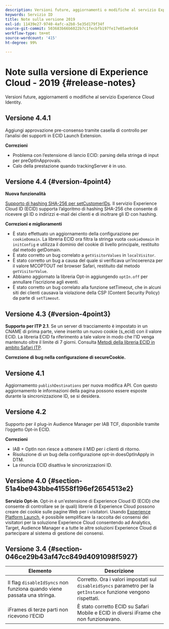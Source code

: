 ```yaml
---
description: Versioni future, aggiornamenti o modifiche al servizio Experience Cloud Identity.
keywords: Servizio ID
title: Note sulla versione 2019
exl-id: 11439e27-9740-4afc-a2b8-5e35d179f34f
source-git-commit: 503683b66b6022b7c1fecbfb197fe17e05ae9c64
workflow-type: tm+mt
source-wordcount: '415'
ht-degree: 99%

---
```


# Note sulla versione di Experience Cloud - 2019 {#release-notes}

Versioni future, aggiornamenti o modifiche al servizio Experience Cloud Identity.

## Versione 4.4.1

Aggiungi approvazione pre-consenso tramite casella di controllo per l’analisi dei supporti in ECID Launch Extension.

**Correzioni**

* Problema con l’estensione di lancio ECID: parsing della stringa di input per preOptInApprovals.
* Calo della prestazione quando trackingServer è in uso.

## Versione 4.4 {#version-4point4}

**Nuova funzionalità**

[Supporto di hashing SHA-256 per setCustomerIDs](/help/reference/hashing-support.md). Il servizio Experience Cloud ID (ECID) supporta l’algoritmo di hashing SHA-256 che consente di ricevere gli ID o indirizzi e-mail dei clienti e di inoltrare gli ID con hashing.

**Correzioni e miglioramenti**

* È stato effettuato un aggiornamento della configurazione per `cookieDomain`. La libreria ECID ora filtra la stringa vuota `cookieDomain` in `initConfig` e utilizza il dominio del cookie di livello principale, restituito dal metodo getDomain.
* È stato corretto un bug correlato a `getVisitorValues` in `localVisitor`.
* È stato corretto un bug a causa del quale si verificava un’incoerenza per il valore MCOPTOUT nel browser Safari, restituito dal metodo `getVisitorValue`.
* Abbiamo aggiornato la libreria Opt-in aggiungendo `optIn.off` per annullare l’iscrizione agli eventi.
* È stato corretto un bug correlato alla funzione setTimeout, che in alcuni siti dei clienti causava la violazione della CSP (Content Security Policy) da parte di `setTimeout`.

## Versione 4.3 {#version-4point3}

**Supporto per ITP 2.1**. Se un server di tracciamento è impostato in un CNAME di prima parte, viene inserito un nuovo cookie (s_ecid) con il valore ECID. La libreria ECID fa riferimento a tale valore in modo che l’ID venga mantenuto oltre il limite di 7 giorni. Consulta [Metodi della libreria ECID in ambito Safari ITP](/help/reference/ecid-library-methods.md).

**Correzione di bug nella configurazione di secureCookie.**

## Versione 4.1

Aggiornamento `publishDestinations` per nuova modifica API. Con questo aggiornamento le informazioni della pagina possono essere esposte durante la sincronizzazione ID, se si desidera.

## Versione 4.2

Supporto per il plug-in Audience Manager per IAB TCF, disponibile tramite l’oggetto Opt-in ECID.

**Correzioni**

* IAB + OptIn non riesce a ottenere il MID per i clienti di ritorno.
* Risoluzione di un bug della configurazione opt-in doesOptInApply in DTM.
* La rinuncia ECID disattiva le sincronizzazioni ID.

## Versione 4.0 {#section-51a4be943bbe41558f196ef2654513e2}

**Servizio Opt-in**. Opt-in è un&#39;estensione di Experience Cloud ID (ECID) che consente di controllare se (e quali) librerie di Experience Cloud possono creare dei cookie sulle pagine Web per i visitatori. Usando [Experience Platform Launch](https://experienceleague.adobe.com/docs/experience-platform/tags/home.html?lang=it), è possibile semplificare la raccolta dei consensi dei visitatori per la soluzione Experience Cloud consentendo ad Analytics, Target, Audience Manager e a tutte le altre soluzioni Experience Cloud di partecipare al sistema di gestione dei consensi.

## Versione 3.4 {#section-046ce29b43af47cc849d4091098f5927}

| Elemento | Descrizione |
|---|---|
| Il flag `disableIdSyncs` non funziona quando viene passata una stringa. | Corretto. Ora i valori impostati sul `disableidSyncs` parametro per la `getInstance` funzione vengono rispettati. |
| iFrames di terze parti non ricevono l’ECID | È stato corretto ECID su Safari Mobile e ECID in diversi iFrame che non funzionavano. |
